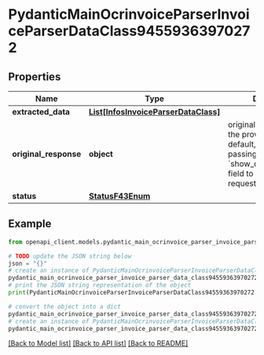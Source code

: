 # PydanticMainOcrinvoiceParserInvoiceParserDataClass94559363970272


## Properties

Name | Type | Description | Notes
------------ | ------------- | ------------- | -------------
**extracted_data** | [**List[InfosInvoiceParserDataClass]**](InfosInvoiceParserDataClass.md) |  | [optional] 
**original_response** | **object** | original response sent by the provider, hidden by default, show it by passing the &#x60;show_original_response&#x60; field to &#x60;true&#x60; in your request | [optional] 
**status** | [**StatusF43Enum**](StatusF43Enum.md) |  | 

## Example

```python
from openapi_client.models.pydantic_main_ocrinvoice_parser_invoice_parser_data_class94559363970272 import PydanticMainOcrinvoiceParserInvoiceParserDataClass94559363970272

# TODO update the JSON string below
json = "{}"
# create an instance of PydanticMainOcrinvoiceParserInvoiceParserDataClass94559363970272 from a JSON string
pydantic_main_ocrinvoice_parser_invoice_parser_data_class94559363970272_instance = PydanticMainOcrinvoiceParserInvoiceParserDataClass94559363970272.from_json(json)
# print the JSON string representation of the object
print(PydanticMainOcrinvoiceParserInvoiceParserDataClass94559363970272.to_json())

# convert the object into a dict
pydantic_main_ocrinvoice_parser_invoice_parser_data_class94559363970272_dict = pydantic_main_ocrinvoice_parser_invoice_parser_data_class94559363970272_instance.to_dict()
# create an instance of PydanticMainOcrinvoiceParserInvoiceParserDataClass94559363970272 from a dict
pydantic_main_ocrinvoice_parser_invoice_parser_data_class94559363970272_form_dict = pydantic_main_ocrinvoice_parser_invoice_parser_data_class94559363970272.from_dict(pydantic_main_ocrinvoice_parser_invoice_parser_data_class94559363970272_dict)
```
[[Back to Model list]](../README.md#documentation-for-models) [[Back to API list]](../README.md#documentation-for-api-endpoints) [[Back to README]](../README.md)


